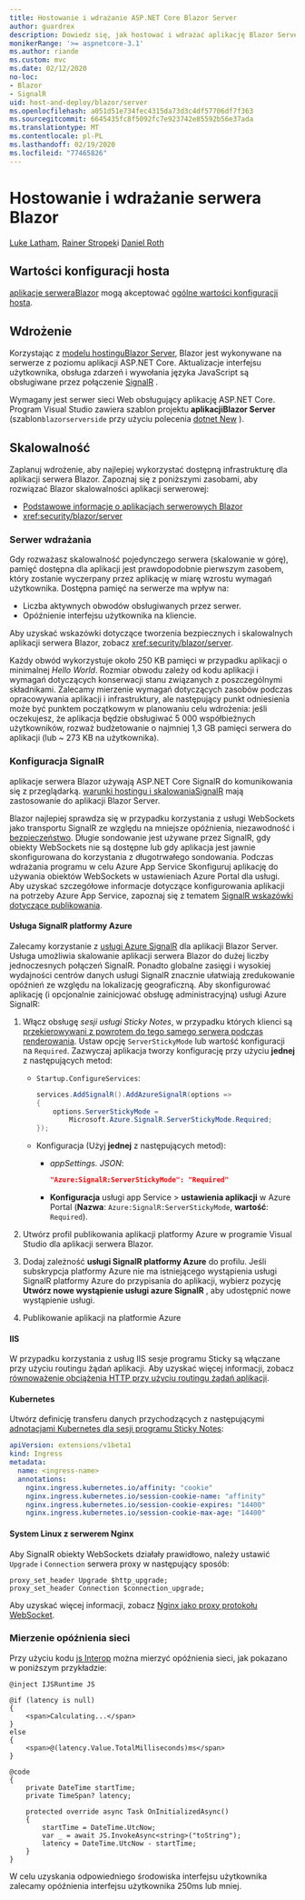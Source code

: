 ```yaml
---
title: Hostowanie i wdrażanie ASP.NET Core Blazor Server
author: guardrex
description: Dowiedz się, jak hostować i wdrażać aplikację Blazor Server przy użyciu ASP.NET Core.
monikerRange: '>= aspnetcore-3.1'
ms.author: riande
ms.custom: mvc
ms.date: 02/12/2020
no-loc:
- Blazor
- SignalR
uid: host-and-deploy/blazor/server
ms.openlocfilehash: a051d51e734fec4315da73d3c4df57706df7f363
ms.sourcegitcommit: 6645435fc8f5092fc7e923742e85592b56e37ada
ms.translationtype: MT
ms.contentlocale: pl-PL
ms.lasthandoff: 02/19/2020
ms.locfileid: "77465826"
---
```

# <a name="host-and-deploy-opno-locblazor-server"></a>Hostowanie i wdrażanie serwera Blazor

[Luke Latham](https://github.com/guardrex), [Rainer Stropek](https://www.timecockpit.com)i [Daniel Roth](https://github.com/danroth27)

## <a name="host-configuration-values"></a>Wartości konfiguracji hosta

[aplikacje serweraBlazor](xref:blazor/hosting-models#blazor-server) mogą akceptować [ogólne wartości konfiguracji hosta](xref:fundamentals/host/generic-host#host-configuration).

## <a name="deployment"></a>Wdrożenie

Korzystając z [modelu hostinguBlazor Server](xref:blazor/hosting-models#blazor-server), Blazor jest wykonywane na serwerze z poziomu aplikacji ASP.NET Core. Aktualizacje interfejsu użytkownika, obsługa zdarzeń i wywołania języka JavaScript są obsługiwane przez połączenie [SignalR](xref:signalr/introduction) .

Wymagany jest serwer sieci Web obsługujący aplikację ASP.NET Core. Program Visual Studio zawiera szablon projektu **aplikacjiBlazor Server** (szablon`blazorserverside` przy użyciu polecenia [dotnet New](/dotnet/core/tools/dotnet-new) ).

## <a name="scalability"></a>Skalowalność

Zaplanuj wdrożenie, aby najlepiej wykorzystać dostępną infrastrukturę dla aplikacji serwera Blazor. Zapoznaj się z poniższymi zasobami, aby rozwiązać Blazor skalowalności aplikacji serwerowej:

* [Podstawowe informacje o aplikacjach serwerowych Blazor](xref:blazor/hosting-models#blazor-server)
* <xref:security/blazor/server>

### <a name="deployment-server"></a>Serwer wdrażania

Gdy rozważasz skalowalność pojedynczego serwera (skalowanie w górę), pamięć dostępna dla aplikacji jest prawdopodobnie pierwszym zasobem, który zostanie wyczerpany przez aplikację w miarę wzrostu wymagań użytkownika. Dostępna pamięć na serwerze ma wpływ na:

* Liczba aktywnych obwodów obsługiwanych przez serwer.
* Opóźnienie interfejsu użytkownika na kliencie.

Aby uzyskać wskazówki dotyczące tworzenia bezpiecznych i skalowalnych aplikacji serwera Blazor, zobacz <xref:security/blazor/server>.

Każdy obwód wykorzystuje około 250 KB pamięci w przypadku aplikacji o minimalnej *Hello World*. Rozmiar obwodu zależy od kodu aplikacji i wymagań dotyczących konserwacji stanu związanych z poszczególnymi składnikami. Zalecamy mierzenie wymagań dotyczących zasobów podczas opracowywania aplikacji i infrastruktury, ale następujący punkt odniesienia może być punktem początkowym w planowaniu celu wdrożenia: jeśli oczekujesz, że aplikacja będzie obsługiwać 5 000 współbieżnych użytkowników, rozważ budżetowanie o najmniej 1,3 GB pamięci serwera do aplikacji (lub ~ 273 KB na użytkownika).

### <a name="opno-locsignalr-configuration"></a>Konfiguracja SignalR

aplikacje serwera Blazor używają ASP.NET Core SignalR do komunikowania się z przeglądarką. [warunki hostingu i skalowaniaSignalR](xref:signalr/publish-to-azure-web-app) mają zastosowanie do aplikacji Blazor Server.

Blazor najlepiej sprawdza się w przypadku korzystania z usługi WebSockets jako transportu SignalR ze względu na mniejsze opóźnienia, niezawodność i [bezpieczeństwo](xref:signalr/security). Długie sondowanie jest używane przez SignalR, gdy obiekty WebSockets nie są dostępne lub gdy aplikacja jest jawnie skonfigurowana do korzystania z długotrwałego sondowania. Podczas wdrażania programu w celu Azure App Service Skonfiguruj aplikację do używania obiektów WebSockets w ustawieniach Azure Portal dla usługi. Aby uzyskać szczegółowe informacje dotyczące konfigurowania aplikacji na potrzeby Azure App Service, zapoznaj się z tematem [SignalR wskazówki dotyczące publikowania](xref:signalr/publish-to-azure-web-app).

#### <a name="azure-opno-locsignalr-service"></a>Usługa SignalR platformy Azure

Zalecamy korzystanie z [usługi Azure SignalR](/azure/azure-signalr) dla aplikacji Blazor Server. Usługa umożliwia skalowanie aplikacji serwera Blazor do dużej liczby jednoczesnych połączeń SignalR. Ponadto globalne zasięgi i wysokiej wydajności centrów danych usługi SignalR znacznie ułatwiają zredukowanie opóźnień ze względu na lokalizację geograficzną. Aby skonfigurować aplikację (i opcjonalnie zainicjować obsługę administracyjną) usługi Azure SignalR:

1. Włącz obsługę *sesji usługi Sticky Notes*, w przypadku których klienci są [przekierowywani z powrotem do tego samego serwera podczas renderowania](xref:blazor/hosting-models#connection-to-the-server). Ustaw opcję `ServerStickyMode` lub wartość konfiguracji na `Required`. Zazwyczaj aplikacja tworzy konfigurację przy użyciu **jednej** z następujących metod:

   * `Startup.ConfigureServices`:
  
     ```csharp
     services.AddSignalR().AddAzureSignalR(options =>
     {
         options.ServerStickyMode = 
             Microsoft.Azure.SignalR.ServerStickyMode.Required;
     });
     ```

   * Konfiguracja (Użyj **jednej** z następujących metod):
  
     * *appSettings. JSON*:

       ```json
       "Azure:SignalR:ServerStickyMode": "Required"
       ```

     * **Konfiguracja** usługi app Service > **ustawienia aplikacji** w Azure Portal (**Nazwa**: `Azure:SignalR:ServerStickyMode`, **wartość**: `Required`).

1. Utwórz profil publikowania aplikacji platformy Azure w programie Visual Studio dla aplikacji serwera Blazor.
1. Dodaj zależność **usługi SignalR platformy Azure** do profilu. Jeśli subskrypcja platformy Azure nie ma istniejącego wystąpienia usługi SignalR platformy Azure do przypisania do aplikacji, wybierz pozycję **Utwórz nowe wystąpienie usługi azure SignalR** , aby udostępnić nowe wystąpienie usługi.
1. Publikowanie aplikacji na platformie Azure

#### <a name="iis"></a>IIS

W przypadku korzystania z usług IIS sesje programu Sticky są włączane przy użyciu routingu żądań aplikacji. Aby uzyskać więcej informacji, zobacz [równoważenie obciążenia HTTP przy użyciu routingu żądań aplikacji](/iis/extensions/configuring-application-request-routing-arr/http-load-balancing-using-application-request-routing).

#### <a name="kubernetes"></a>Kubernetes

Utwórz definicję transferu danych przychodzących z następującymi [adnotacjami Kubernetes dla sesji programu Sticky Notes](https://kubernetes.github.io/ingress-nginx/examples/affinity/cookie/):

```yaml
apiVersion: extensions/v1beta1
kind: Ingress
metadata:
  name: <ingress-name>
  annotations:
    nginx.ingress.kubernetes.io/affinity: "cookie"
    nginx.ingress.kubernetes.io/session-cookie-name: "affinity"
    nginx.ingress.kubernetes.io/session-cookie-expires: "14400"
    nginx.ingress.kubernetes.io/session-cookie-max-age: "14400"
```

#### <a name="linux-with-nginx"></a>System Linux z serwerem Nginx

Aby SignalR obiekty WebSockets działały prawidłowo, należy ustawić `Upgrade` i `Connection` serwera proxy w następujący sposób:

```
proxy_set_header Upgrade $http_upgrade;
proxy_set_header Connection $connection_upgrade;
```

Aby uzyskać więcej informacji, zobacz [Nginx jako proxy protokołu WebSocket](https://www.nginx.com/blog/websocket-nginx/).

### <a name="measure-network-latency"></a>Mierzenie opóźnienia sieci

Przy użyciu kodu [js Interop](xref:blazor/javascript-interop) można mierzyć opóźnienia sieci, jak pokazano w poniższym przykładzie:

```razor
@inject IJSRuntime JS

@if (latency is null)
{
    <span>Calculating...</span>
}
else
{
    <span>@(latency.Value.TotalMilliseconds)ms</span>
}

@code
{
    private DateTime startTime;
    private TimeSpan? latency;

    protected override async Task OnInitializedAsync()
    {
        startTime = DateTime.UtcNow;
        var _ = await JS.InvokeAsync<string>("toString");
        latency = DateTime.UtcNow - startTime;
    }
}
```

W celu uzyskania odpowiedniego środowiska interfejsu użytkownika zalecamy opóźnienia interfejsu użytkownika 250ms lub mniej.
